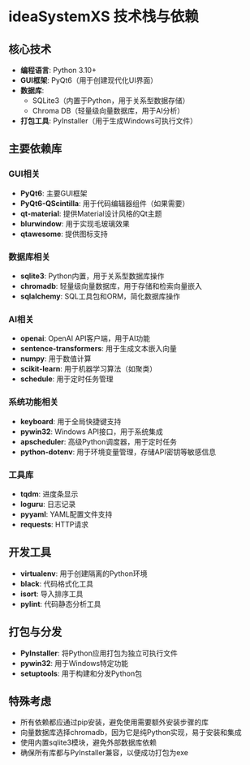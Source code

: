 # ideaSystemXS 技术栈与依赖

## 核心技术
- **编程语言**: Python 3.10+
- **GUI框架**: PyQt6（用于创建现代化UI界面）
- **数据库**: 
  - SQLite3（内置于Python，用于关系型数据存储）
  - Chroma DB（轻量级向量数据库，用于AI分析）
- **打包工具**: PyInstaller（用于生成Windows可执行文件）

## 主要依赖库

### GUI相关
- **PyQt6**: 主要GUI框架
- **PyQt6-QScintilla**: 用于代码编辑器组件（如果需要）
- **qt-material**: 提供Material设计风格的Qt主题
- **blurwindow**: 用于实现毛玻璃效果
- **qtawesome**: 提供图标支持

### 数据库相关
- **sqlite3**: Python内置，用于关系型数据库操作
- **chromadb**: 轻量级向量数据库，用于存储和检索向量嵌入
- **sqlalchemy**: SQL工具包和ORM，简化数据库操作

### AI相关
- **openai**: OpenAI API客户端，用于AI功能
- **sentence-transformers**: 用于生成文本嵌入向量
- **numpy**: 用于数值计算
- **scikit-learn**: 用于机器学习算法（如聚类）
- **schedule**: 用于定时任务管理

### 系统功能相关
- **keyboard**: 用于全局快捷键支持
- **pywin32**: Windows API接口，用于系统集成
- **apscheduler**: 高级Python调度器，用于定时任务
- **python-dotenv**: 用于环境变量管理，存储API密钥等敏感信息

### 工具库
- **tqdm**: 进度条显示
- **loguru**: 日志记录
- **pyyaml**: YAML配置文件支持
- **requests**: HTTP请求

## 开发工具
- **virtualenv**: 用于创建隔离的Python环境
- **black**: 代码格式化工具
- **isort**: 导入排序工具
- **pylint**: 代码静态分析工具

## 打包与分发
- **PyInstaller**: 将Python应用打包为独立可执行文件
- **pywin32**: 用于Windows特定功能
- **setuptools**: 用于构建和分发Python包

## 特殊考虑
- 所有依赖都应通过pip安装，避免使用需要额外安装步骤的库
- 向量数据库选择chromadb，因为它是纯Python实现，易于安装和集成
- 使用内置sqlite3模块，避免外部数据库依赖
- 确保所有库都与PyInstaller兼容，以便成功打包为exe
